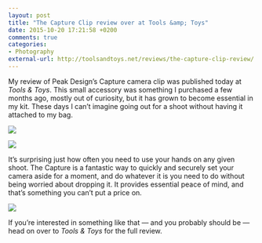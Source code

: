 ```yaml
---
layout: post
title: "The Capture Clip review over at Tools &amp; Toys"
date: 2015-10-20 17:21:58 +0200
comments: true
categories: 
- Photography
external-url: http://toolsandtoys.net/reviews/the-capture-clip-review/
---
```


My review of Peak Design’s Capture camera clip was published today at _Tools & Toys_. This small accessory was something I purchased a few months ago, mostly out of curiosity, but it has grown to become essential in my kit. These days I can’t imagine going out for a shoot without having it attached to my bag.

<p class="full-width"><img src="https://farm6.staticflickr.com/5645/21712335764_2e7c7d7bb9_o.jpg"/></p>

<p class="full-width"><img src="https://farm1.staticflickr.com/653/22345693641_2dfba78a2b_o.jpg"/></p>

It’s surprising just how often you need to use your hands on any given shoot. The Capture is a fantastic way to quickly and securely set your camera aside for a moment, and do whatever it is you need to do without being worried about dropping it. It provides essential peace of mind, and that’s something you can’t put a price on.

<p class="full-width"><img src="https://farm6.staticflickr.com/5686/22345703921_711be45a17_o.jpg"/></p>

If you’re interested in something like that — and you probably should be — head on over to _Tools & Toys_ for the full review.